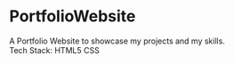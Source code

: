 # PortfolioWebsite
A Portfolio Website to showcase my projects and my skills.<br>
Tech Stack:
HTML5
CSS
